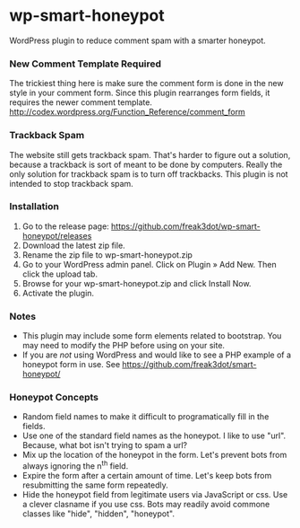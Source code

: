 wp-smart-honeypot
=================

WordPress plugin to reduce comment spam with a smarter honeypot.


### New Comment Template Required

The trickiest thing here is make sure the comment form is done in the
new style in your comment form. Since this plugin rearranges form
fields, it requires the newer comment template.
http://codex.wordpress.org/Function_Reference/comment_form


### Trackback Spam
The website still gets trackback spam. That's harder to figure out a
solution, because a trackback is sort of meant to be done by computers.
Really the only solution for trackback spam is to turn off trackbacks.
This plugin is not intended to stop trackback spam.


### Installation

1. Go to the release page: https://github.com/freak3dot/wp-smart-honeypot/releases
2. Download the latest zip file.
3. Rename the zip file to wp-smart-honeypot.zip
4. Go to your WordPress admin panel. Click on Plugin » Add New. Then click the upload tab.
5. Browse for your wp-smart-honeypot.zip and click Install Now.
6. Activate the plugin.


### Notes
* This plugin may include some form elements related to bootstrap. You may need to modify the PHP before using on your site.
* If you are _not_ using WordPress and would like to see a PHP example of a honeypot form in use. See https://github.com/freak3dot/smart-honeypot/


### Honeypot Concepts
* Random field names to make it difficult to programatically fill in the fields.
* Use one of the standard field names as the honeypot. I like to use "url". Because, what bot isn't trying to spam a url?
* Mix up the location of the honeypot in the form. Let's prevent bots from always ignoring the n<sup>th</sup> field.
* Expire the form after a certain amount of time. Let's keep bots from resubmitting the same form repeatedly.
* Hide the honeypot field from legitimate users via JavaScript or css. Use a clever clasname if you use css. Bots may readily avoid commone classes like "hide", "hidden", "honeypot".
